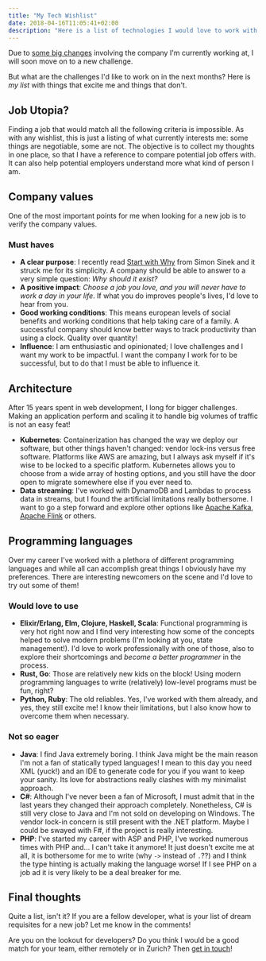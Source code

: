 ```yaml
---
title: "My Tech Wishlist"
date: 2018-04-16T11:05:41+02:00
description: "Here is a list of technologies I would love to work with in my next job"
---
```


Due to [some big
changes](https://www.coop.ch/de/ueber-uns/medien/medienmitteilungen/2018/coop-uebernimmt-swisscom-anteile-an-siroop.html)
involving the company I'm currently working at, I will soon move on to a new
challenge.

But what are the challenges I'd like to work on in the next months?
Here is *my list* with things that excite me and things that don't.

## Job Utopia?

Finding a job that would match all the following criteria is impossible. As
with any wishlist, this is just a listing of what currently interests me: some
things are negotiable, some are not. The objective is to collect my thoughts in
one place, so that I have a reference to compare potential job offers with. It
can also help potential employers understand more what kind of person I am.

## Company values

One of the most important points for me when looking for a new job is to verify
the company values.

### Must haves

* **A clear purpose**: I recently read [Start with
  Why](https://www.goodreads.com/book/show/7108725-start-with-why) from Simon
  Sinek and it struck me for its simplicity. A company should be able to answer
  to a very simple question: *Why should it exist?*
* **A positive impact**: *Choose a job you love, and you will never have to
  work a day in your life*. If what you do improves people's lives, I'd love to
  hear from you.
* **Good working conditions**: This means european levels of social benefits
  and working conditions that help taking care of a family. A successful
  company should know better ways to track productivity than using a clock.
  Quality over quantity!
* **Influence**: I am enthusiastic and opinionated; I love challenges and I
  want my work to be impactful. I want the company I work for to be successful,
  but to do that I must be able to influence it.

## Architecture

After 15 years spent in web development, I long for bigger challenges. Making
an application perform and scaling it to handle big volumes of traffic is not
an easy feat!

* **Kubernetes**: Containerization has changed the way we deploy our software,
  but other things haven't changed: vendor lock-ins versus free software.
  Platforms like AWS are amazing, but I always ask myself if it's wise to be
  locked to a specific platform. Kubernetes allows you to choose from a wide
  array of hosting options, and you still have the door open to migrate
  somewhere else if you ever need to.
* **Data streaming**: I've worked with DynamoDB and Lambdas to process data in
  streams, but I found the artificial limitations really bothersome. I want to
  go a step forward and explore other options like [Apache
  Kafka](https://kafka.apache.org/), [Apache Flink](https://flink.apache.org/)
  or others.

## Programming languages

Over my career I've worked with a plethora of different programming languages
and while all can accomplish great things I obviously have my preferences.
There are interesting newcomers on the scene and I'd love to try out some of
them!

### Would love to use

* **Elixir/Erlang, Elm, Clojure, Haskell, Scala**: Functional programming is
  very hot right now and I find very interesting how some of the concepts
  helped to solve modern problems (I'm looking at you, state management!). I'd
  love to work professionally with one of those, also to explore their
  shortcomings and *become a better programmer* in the process.
* **Rust, Go**: Those are relatively new kids on the block! Using modern
  programming languages to write (relatively) low-level programs must be fun,
  right?
* **Python, Ruby**: The old reliables. Yes, I've worked with them already, and
  yes, they still excite me! I know their limitations, but I also know how to
  overcome them when necessary.

### Not so eager

* **Java**: I find Java extremely boring. I think Java might be the main
  reason I'm not a fan of statically typed languages! I mean to this day you
  need XML (yuck!) and an IDE to generate code for you if you want to keep
  your sanity. Its love for abstractions really clashes with my minimalist
  approach.
* **C#**: Although I've never been a fan of Microsoft, I must admit that in
  the last years they changed their approach completely. Nonetheless, C# is
  still very close to Java and I'm not sold on developing on Windows. The
  vendor lock-in concern is still present with the .NET platform. Maybe I
  could be swayed with F#, if the project is really interesting.
* **PHP**: I've started my career with ASP and PHP, I've worked numerous
  times with PHP and... I can't take it anymore! It just doesn't excite me at
  all, it is bothersome for me to write (why `->` instead of `.`??) and I
  think the type hinting is actually making the language worse! If I see PHP
  on a job ad it is very likely to be a deal breaker for me.

## Final thoughts

Quite a list, isn't it? If you are a fellow developer, what is your list of
dream requisites for a new job?  Let me know in the comments!

Are you on the lookout for developers? Do you think I would be a good match for
your team, either remotely or in Zurich? Then [get in
touch](mailto:stephane.bisinger@protonmail.com)!
